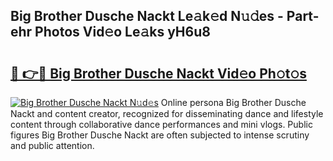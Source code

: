 ## Big Brother Dusche Nackt Le𝚊k𝚎d N𝚞𝚍es - Part-ehr Photos Vid𝚎o Le𝚊ks yH6u8

# <h2><a href="http://fb7iiqu.evod.top/?m=Big+Brother+Dusche+Nackt">🔗 👉🔴 Big Brother Dusche Nackt Vid𝚎o Ph𝚘t𝚘s</a></h2>

[![Big Brother Dusche Nackt N𝚞d𝚎s](https://i.imgur.com/8V9OHl7.gif)](http://fb7iiqu.evod.top/?m=Big+Brother+Dusche+Nackt)
Online persona Big Brother Dusche Nackt and content creator, recognized for disseminating dance and lifestyle content through collaborative dance performances and mini vlogs. Public figures Big Brother Dusche Nackt are often subjected to intense scrutiny and public attention. 
